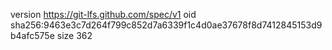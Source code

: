 version https://git-lfs.github.com/spec/v1
oid sha256:9463e3c7d264f799c852d7a6339f1c4d0ae37678f8d7412845153d9b4afc575e
size 362
